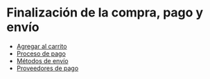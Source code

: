 # Finalización de la compra, pago y envío

  * [Agregar al carrito](checkout_payment_shipping/cart)
  * [Proceso de pago](checkout_payment_shipping/checkout)
  * [Métodos de envío](checkout_payment_shipping/shipping)
  * [Proveedores de pago](checkout_payment_shipping/payments)

